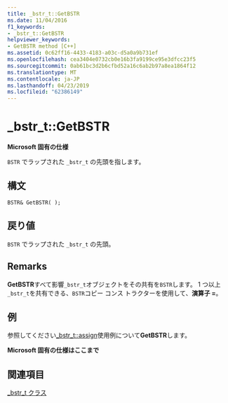 ```yaml
---
title: _bstr_t::GetBSTR
ms.date: 11/04/2016
f1_keywords:
- _bstr_t::GetBSTR
helpviewer_keywords:
- GetBSTR method [C++]
ms.assetid: 0c62ff16-4433-4183-a03c-d5a0a9b731ef
ms.openlocfilehash: cea3404e0732cb0e16b3fa9199ce95e3dfcc23f5
ms.sourcegitcommit: 0ab61bc3d2b6cfbd52a16c6ab2b97a8ea1864f12
ms.translationtype: MT
ms.contentlocale: ja-JP
ms.lasthandoff: 04/23/2019
ms.locfileid: "62386149"
---
```

# <a name="bstrtgetbstr"></a>_bstr_t::GetBSTR

**Microsoft 固有の仕様**

`BSTR` でラップされた `_bstr_t` の先頭を指します。

## <a name="syntax"></a>構文

```
BSTR& GetBSTR( );
```

## <a name="return-value"></a>戻り値

`BSTR` でラップされた `_bstr_t` の先頭。

## <a name="remarks"></a>Remarks

**GetBSTR**すべて影響`_bstr_t`オブジェクトをその共有を`BSTR`します。 1 つ以上`_bstr_t`を共有できる、`BSTR`コピー コンス トラクターを使用して、**演算子 =**。

## <a name="example"></a>例

参照してください[_bstr_t::assign](../cpp/bstr-t-assign.md)使用例について**GetBSTR**します。

**Microsoft 固有の仕様はここまで**

## <a name="see-also"></a>関連項目

[_bstr_t クラス](../cpp/bstr-t-class.md)